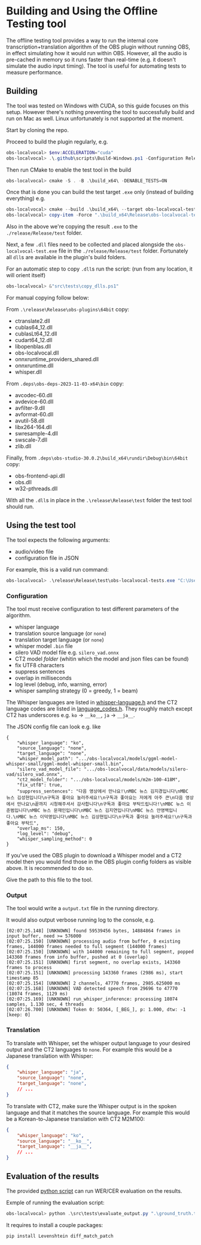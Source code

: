 # Building and Using the Offline Testing tool

The offline testing tool provides a way to run the internal core transcription+translation algorithm of the OBS plugin without running OBS, in effect simulating how it would run within OBS. However, all the audio is pre-cached in memory so it runs faster than real-time (e.g. it doesn't simulate the audio input timing).
The tool is useful for automating tests to measure performance.

## Building

The tool was tested on Windows with CUDA, so this guide focuses on this setup.
However there's nothing preventing the tool to successfully build and run on Mac as well.
Linux unfortunately is not supported at the moment.

Start by cloning the repo.

Proceed to build the plugin regularly, e.g.
```powershell
obs-localvocal> $env:ACCELERATION="cuda"
obs-localvocal> .\.github\scripts\Build-Windows.ps1 -Configuration Release
```

Then run CMake to enable the test tool in the build
```powershell
obs-localvocal> cmake -S . -B .\build_x64\ -DENABLE_TESTS=ON
```

Once that is done you can build the test target `.exe` only (instead of building everything) e.g.
```powershell
obs-localvocal> cmake --build .\build_x64\ --target obs-localvocal-tests --config Release
obs-localvocal> copy-item -Force ".\build_x64\Release\obs-localvocal-tests.exe" -Destination ".\release\Release\test"
```

Also in the above we're copying the result `.exe` to the `./release/Release/test` folder.

Next, a few `.dll` files need to be collected and placed alongside the `obs-localvocal-test.exe` file in the `./release/Release/test` folder. Fortunately all `dll`s are available in the plugin's build folders.

For an automatic step to copy `.dll`s run the script: (run from any location, it will orient itself)
```powershell
obs-localvocal> &"src\tests\copy_dlls.ps1"
```

For manual copying follow below:

From `.\release\Release\obs-plugins\64bit` copy:

- ctranslate2.dll
- cublas64_12.dll
- cublasLt64_12.dll
- cudart64_12.dll
- libopenblas.dll
- obs-localvocal.dll
- onnxruntime_providers_shared.dll
- onnxruntime.dll
- whisper.dll

From `.deps\obs-deps-2023-11-03-x64\bin` copy:

- avcodec-60.dll
- avdevice-60.dll
- avfilter-9.dll
- avformat-60.dll
- avutil-58.dll
- libx264-164.dll
- swresample-4.dll
- swscale-7.dll
- zlib.dll

Finally, from `.deps\obs-studio-30.0.2\build_x64\rundir\Debug\bin\64bit` copy:

- obs-frontend-api.dll
- obs.dll
- w32-pthreads.dll

With all the `.dll`s in place in the `.\release\Release\test` folder the test tool should run.

## Using the test tool

The tool expects the following arguments:

- audio/video file
- configuration file in JSON

For example, this is a valid run command:

```powershell
obs-localvocal> .\release\Release\test\obs-localvocal-tests.exe "C:\Users\roysh\Downloads\audio.mp3" ".\config.json"
```
### Configuration

The tool must receive configuration to test different parameters of the algorithm.

- whisper language
- translation source language (or `none`)
- translation target language (or `none`)
- whisper model `.bin` file
- silero VAD model file e.g. `silero_vad.onnx`
- CT2 model *folder* (whitin which the model and json files can be found)
- fix UTF8 characters
- suppress sentences
- overlap in milliseconds
- log level (debug, info, warning, error)
- whisper sampling strategy (0 = greedy, 1 = beam)

The Whisper languages are listed in [whisper-language.h](../whisper-utils/whisper-language.h) and the CT2 language codes are listed in [language_codes.h](../translation/language_codes.h). They roughly match except CT2 has underscores e.g. `ko` -> `__ko__`, `ja` -> `__ja__`.


The JSON config file can look e.g. like
```
{
    "whisper_language": "ko",
    "source_language": "none",
    "target_language": "none",
    "whisper_model_path": ".../obs-localvocal/models/ggml-model-whisper-small/ggml-model-whisper-small.bin",
    "silero_vad_model_file": ".../obs-localvocal/data/models/silero-vad/silero_vad.onnx",
    "ct2_model_folder": ".../obs-localvocal/models/m2m-100-418M",
    "fix_utf8": true,
    "suppress_sentences": "다음 영상에서 만나요!\nMBC 뉴스 김지경입니다\nMBC 뉴스 김성현입니다\n구독과 좋아요 눌러주세요!\n구독과 좋아요는 저에게 아주 큰\n다음 영상에서 만나요\n끝까지 시청해주셔서 감사합니다\n구독과 좋아요 부탁드립니다!\nMBC 뉴스 이준범입니다\nMBC 뉴스 문재인입니다\nMBC 뉴스 김지연입니다\nMBC 뉴스 안영백입니다.\nMBC 뉴스 이덕영입니다\nMBC 뉴스 김상현입니다\n구독과 좋아요 눌러주세요!\n구독과 좋아요 부탁드",
    "overlap_ms": 150,
    "log_level": "debug",
    "whisper_sampling_method": 0
}
```

If you've used the OBS plugin to download a Whisper model and a CT2 model then you would find those in the OBS plugin config folders as visible above. It is recommended to do so.

Give the path to this file to the tool.

### Output

The tool would write a `output.txt` file in the running directory.

It would also output verbose running log to the console, e.g.
```
[02:07:25.148] [UNKNOWN] found 59539456 bytes, 14884864 frames in input buffer, need >= 576000
[02:07:25.150] [UNKNOWN] processing audio from buffer, 0 existing frames, 144000 frames needed to full segment (144000 frames)
[02:07:25.150] [UNKNOWN] with 144000 remaining to full segment, popped 143360 frames from info buffer, pushed at 0 (overlap)
[02:07:25.151] [UNKNOWN] first segment, no overlap exists, 143360 frames to process
[02:07:25.151] [UNKNOWN] processing 143360 frames (2986 ms), start timestamp 85
[02:07:25.154] [UNKNOWN] 2 channels, 47770 frames, 2985.625000 ms
[02:07:25.168] [UNKNOWN] VAD detected speech from 29696 to 47770 (18074 frames, 1129 ms)
[02:07:25.169] [UNKNOWN] run_whisper_inference: processing 18074 samples, 1.130 sec, 4 threads
[02:07:26.700] [UNKNOWN] Token 0: 50364, [_BEG_], p: 1.000, dtw: -1 [keep: 0]
```

### Translation

To translate with Whisper, set the whisper output language to your desired output and the CT2 languages to `none`.
For example this would be a Japanese translation with Whisper:

```json
{
    "whisper_language": "ja",
    "source_language": "none",
    "target_language": "none",
    // ...
}
```

To translate with CT2, make sure the Whisper output is in the spoken language and that it matches the source language.
For example this would be a Korean-to-Japanese translation with CT2 M2M100:

```json
{
    "whisper_language": "ko",
    "source_language": "__ko__",
    "target_language": "__ja__",
    // ...
}
```

## Evaluation of the results

The provided [python script](evaluate_output.py) can run WER/CER evaluation on the results.

Exmple of running the evaluation script:

```powershell
obs-localvocal> python .\src\tests\evaluate_output.py ".\ground_truth.txt" ".\output.txt"
```

It requires to install a couple packages:
```powershell
pip install Levenshtein diff_match_patch
```
